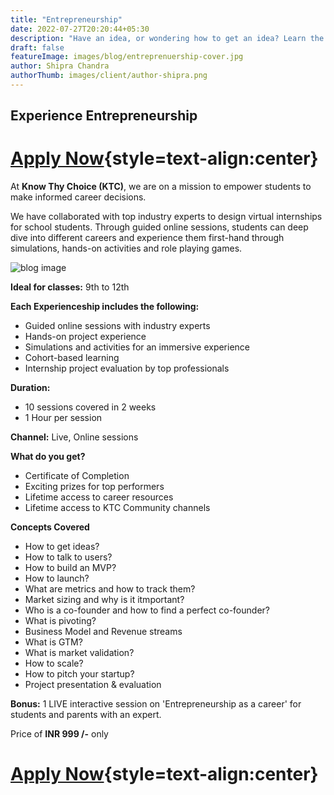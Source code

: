 ```yaml
---
title: "Entrepreneurship"
date: 2022-07-27T20:20:44+05:30
description: "Have an idea, or wondering how to get an idea? Learn the ropes of starting and running a company. It’s never too early!"
draft: false
featureImage: images/blog/entreprenuership-cover.jpg
author: Shipra Chandra
authorThumb: images/client/author-shipra.png
---
```


## Experience Entrepreneurship

# [Apply Now](https://forms.office.com/r/Wwe2xJwWj6){style=text-align:center}


At __Know Thy Choice (KTC)__, we are on a mission to empower students to make informed career decisions.

We have collaborated with top industry experts to design virtual internships for school students. Through guided online sessions, students can deep dive into different careers and experience them first-hand through simulations, hands-on activities and role playing games.

![blog image](/images/blog/digital-marketing-post-0.jpg)


__Ideal for classes:__ 9th to 12th

__Each Experienceship includes the following:__
- Guided online sessions with industry experts 
- Hands-on project experience
- Simulations and activities for an immersive experience
- Cohort-based learning
- Internship project evaluation by top professionals

__Duration:__
- 10 sessions covered in 2 weeks
- 1 Hour per session

__Channel:__ Live, Online sessions

__What do you get?__
- Certificate of Completion
- Exciting prizes for top performers
- Lifetime access to career resources 
- Lifetime access to KTC Community channels


__Concepts Covered__
- How to get ideas?
- How to talk to users?
- How to build an MVP?
- How to launch?
- What are metrics and how to track them?
- Market sizing and why is it itmportant?
- Who is a co-founder and how to find a perfect co-founder?
- What is pivoting?
- Business Model and Revenue streams
- What is GTM?
- What is market validation?
- How to scale?
- How to pitch your startup?
- Project presentation & evaluation



__Bonus:__  1 LIVE interactive session on 'Entrepreneurship as a career' for students and parents with an expert.

Price of **INR 999 /-** only

# [Apply Now](https://forms.office.com/r/Wwe2xJwWj6){style=text-align:center}
